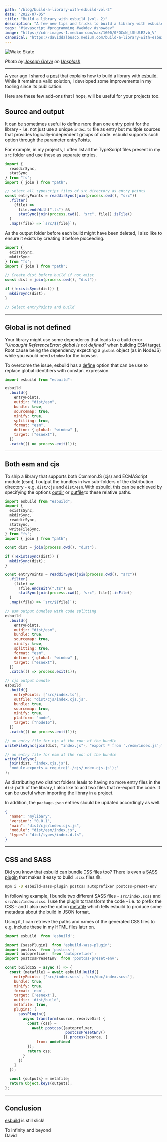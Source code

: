 ```yaml
---
path: "/blog/build-a-library-with-esbuild-vol-2"
date: "2022-07-05"
title: "Build a library with esbuild (vol. 2)"
description: "A few new tips and tricks to build a library with esbuild"
tags: "#javascript #programming #webdev #showdev"
image: "https://cdn-images-1.medium.com/max/1600/0*OCuN_lShUlE2vb_V"
canonical: "https://daviddalbusco.medium.com/build-a-library-with-esbuild-vol-2-c0e3caa25150"
---
```


![Wake Skate](https://images.unsplash.com/photo-1502933691298-84fc14542831?crop=entropy&cs=tinysrgb&fit=max&fm=jpg&ixid=MnwzMDkyMzV8MHwxfHNlYXJjaHwyOHx8c3VyZnxlbnwwfHx8fDE2NTcwMzY1NjI&ixlib=rb-1.2.1&q=80&w=1080)

*Photo by [Joseph Greve](https://unsplash.com/@lime517?utm_source=Papyrs&utm_medium=referral) on [Unsplash](https://unsplash.com/?utm_source=unsplash&utm_medium=referral&utm_content=creditCopyText)*

***

A year ago I shared a [post](https://daviddalbusco.com/blog/build-a-library-with-esbuild) that explains how to build a library with [esbuild](https://esbuild.github.io/). While it remains a valid solution, I developed some improvements in my tooling since its publication.

Here are these few add-ons that I hope, will be useful for your projects too.

## Source and output

It can be sometimes useful to define more than one entry point for the library - i.e. not just use a unique `index.ts` file as entry but multiple sources that provides logically-independent groups of code. esbuild supports such option through the parameter [entryPoints](https://esbuild.github.io/api/#entry-points).

For example, in my projects, I often list all the TypeScript files present in my `src` folder and use these as separate entries.

```javascript
import {
  readdirSync,
  statSync
} from "fs";
import { join } from "path";

// Select all typescript files of src directory as entry points
const entryPoints = readdirSync(join(process.cwd(), "src"))
  .filter(
    (file) =>
      file.endsWith(".ts") &&
      statSync(join(process.cwd(), "src", file)).isFile()
  )
  .map((file) => `src/${file}`);
```

As the output folder before each build might have been deleted, I also like to ensure it exists by creating it before proceeding.

```javascript
import {
  existsSync,
  mkdirSync
} from "fs";
import { join } from "path";

// Create dist before build if not exist
const dist = join(process.cwd(), "dist");

if (!existsSync(dist)) {
  mkdirSync(dist);
}

// Select entryPoints and build
```

* * *

## Global is not defined

Your library might use some dependency that leads to a build error *"Uncaught ReferenceError: global is not defined"* when building ESM target. Root cause being the dependency expecting a `global` object (as in NodeJS) while you would need `window` for the browser.

To overcome the issue, esbuild has a [define](https://esbuild.github.io/api/#define) option that can be use to replace global identifiers with constant expression.

```javascript
import esbuild from "esbuild";

esbuild
  .build({
    entryPoints,
    outdir: "dist/esm",
    bundle: true,
    sourcemap: true,
    minify: true,
    splitting: true,
    format: "esm",
    define: { global: "window" },
    target: ["esnext"],
  })
  .catch(() => process.exit(1));
```

* * *

## Both esm and cjs

To ship a library that supports both CommonJS (cjs) and ECMAScript module (esm), I output the bundles in two sub-folders of the distribution directory - e.g. `dist/cjs` and `dist/esm`. With esbuild, this can be achieved by specifying the options [outdir](https://esbuild.github.io/api/#outdir) or [outfile](https://esbuild.github.io/api/#outfile) to these relative paths.

```javascript
import esbuild from "esbuild";
import {
  existsSync,
  mkdirSync,
  readdirSync,
  statSync,
  writeFileSync,
} from "fs";
import { join } from "path";

const dist = join(process.cwd(), "dist");

if (!existsSync(dist)) {
  mkdirSync(dist);
}

const entryPoints = readdirSync(join(process.cwd(), "src"))
  .filter(
    (file) =>
      !file.endsWith(".ts") &&
      statSync(join(process.cwd(), "src", file)).isFile()
  )
  .map((file) => `src/${file}`);

// esm output bundles with code splitting
esbuild
  .build({
    entryPoints,
    outdir: "dist/esm",
    bundle: true,
    sourcemap: true,
    minify: true,
    splitting: true,
    format: "esm",
    define: { global: "window" },
    target: ["esnext"],
  })
  .catch(() => process.exit(1));

// cjs output bundle
esbuild
  .build({
    entryPoints: ["src/index.ts"],
    outfile: "dist/cjs/index.cjs.js",
    bundle: true,
    sourcemap: true,
    minify: true,
    platform: "node",
    target: ["node16"],
  })
  .catch(() => process.exit(1));

// an entry file for cjs at the root of the bundle
writeFileSync(join(dist, "index.js"), "export * from './esm/index.js';");

// an entry file for esm at the root of the bundle
writeFileSync(
  join(dist, "index.cjs.js"),
  "module.exports = require('./cjs/index.cjs.js');"
);
```

As distributing two distinct folders leads to having no more entry files in the `dist` path of the library, I also like to add two files that re-export the code. It can be useful when importing the library in a project.

In addition, the `package.json` entries should be updated accordingly as well.

```json
{
  "name": "mylibary",
  "version": "0.0.1",
  "main": "dist/cjs/index.cjs.js",
  "module": "dist/esm/index.js",
  "types": "dist/types/index.d.ts",
}
```

* * *

## CSS and SASS

Did you know that esbuild can bundle [CSS](https://esbuild.github.io/content-types/#css) files too? There is even a [SASS plugin](https://github.com/glromeo/esbuild-sass-plugin) that makes it easy to build `.scss` files 😃.

```bash
npm i -D esbuild-sass-plugin postcss autoprefixer postcss-preset-env
```

In following example, I bundle two different SASS files - `src/index.scss` and `src/doc/index.scss`. I use the plugin to transform the code - i.e. to prefix the CSS - and I also use the option [metafile](https://esbuild.github.io/api/#metafile) which tells esbuild to produce some metadata about the build in JSON format.

Using it, I can retrieve the paths and names of the generated CSS files to e.g. include these in my HTML files later on.

```javascript
import esbuild  from 'esbuild';

import {sassPlugin}  from 'esbuild-sass-plugin';
import postcss  from 'postcss';
import autoprefixer  from 'autoprefixer';
import postcssPresetEnv  from 'postcss-preset-env';

const buildCSS = async () => {
  const {metafile} = await esbuild.build({
    entryPoints: ['src/index.scss', 'src/doc/index.scss'],
    bundle: true,
    minify: true,
    format: 'esm',
    target: ['esnext'],
    outdir: 'dist/build',
    metafile: true,
    plugins: [
      sassPlugin({
        async transform(source, resolveDir) {
          const {css} = 
            await postcss([autoprefixer, 
                           postcssPresetEnv()
                          ]).process(source, {
              from: undefined
          });
          return css;
        }
      })
    ]
  });

  const {outputs} = metafile;
  return Object.keys(outputs);
};
```

* * *

## Conclusion

[esbuild](https://esbuild.github.io/) is still slick!

To infinity and beyond  
David

